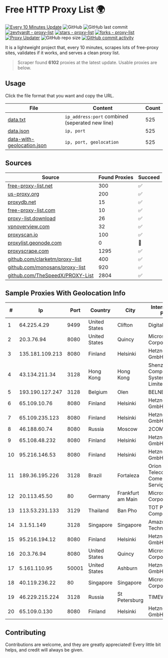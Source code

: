 
# Free HTTP Proxy List 🌍

[![Every 10 Minutes Update](https://github.com/mertguvencli/http-proxy-list/actions/workflows/main.yml/badge.svg?branch=main)](https://github.com/mertguvencli/http-proxy-list/actions/workflows/main.yml)
![GitHub](https://img.shields.io/github/license/mertguvencli/http-proxy-list)
![GitHub last commit](https://img.shields.io/github/last-commit/mertguvencli/http-proxy-list)
[![zevtyardt - proxy-list](https://img.shields.io/static/v1?label=zevtyardt&message=proxy-list&color=blue&logo=github)](https://github.com/zevtyardt/proxy-list "Go to GitHub repo")
[![stars - proxy-list](https://img.shields.io/github/stars/zevtyardt/proxy-list?style=social)](https://github.com/zevtyardt/proxy-list)
[![forks - proxy-list](https://img.shields.io/github/forks/zevtyardt/proxy-list?style=social)](https://github.com/zevtyardt/proxy-list)
[![Proxy Updater](https://github.com/zevtyardt/proxy-list/workflows/Proxy%20Updater/badge.svg)](https://github.com/zevtyardt/proxy-list/actions?query=workflow:"Proxy+Updater")
![GitHub repo size](https://img.shields.io/github/repo-size/zevtyardt/proxy-list)
[![GitHub commit activity](https://img.shields.io/github/commit-activity/m/zevtyardt/proxy-list?logo=commits)](https://github.com/zevtyardt/proxy-list/commits/main)

It is a lightweight project that, every 10 minutes, scrapes lots of free-proxy sites, validates if it works, and serves a clean proxy list.

> Scraper found **6102** proxies at the latest update. Usable proxies are below.

## Usage

Click the file format that you want and copy the URL.

|File|Content|Count|
|----|-------|-----|
|[data.txt](https://raw.githubusercontent.com/mertguvencli/http-proxy-list/main/proxy-list/data.txt)|`ip_address:port` combined (seperated new line)|525|
|[data.json](https://raw.githubusercontent.com/mertguvencli/http-proxy-list/main/proxy-list/data.json)|`ip, port`|525|
|[data-with-geolocation.json](https://raw.githubusercontent.com/mertguvencli/http-proxy-list/main/proxy-list/data-with-geolocation.json)|`ip, port, geolocation`|525|

## Sources

|Source|Found Proxies|Succeed|
|------|-------------|-------|
|[free-proxy-list.net](https://free-proxy-list.net)|300|✅|
|[us-proxy.org](https://www.us-proxy.org)|200|✅|
|[proxydb.net](http://proxydb.net)|15|✅|
|[free-proxy-list.com](https://free-proxy-list.com/?page=&port=&type%5B%5D=http&type%5B%5D=https&up_time=0&search=Search)|10|✅|
|[proxy-list.download](https://www.proxy-list.download/HTTP)|26|✅|
|[vpnoverview.com](https://vpnoverview.com/privacy/anonymous-browsing/free-proxy-servers)|32|✅|
|[proxyscan.io](https://www.proxyscan.io)|100|✅|
|[proxylist.geonode.com](https://proxylist.geonode.com/api/proxy-list?limit=300&page=1&sort_by=lastChecked&sort_type=desc&protocols=http,https)|0|🚫|
|[proxyscrape.com](https://api.proxyscrape.com/v2/?request=displayproxies&protocol=http&timeout=10000&country=all&ssl=all&anonymity=all)|1295|✅|
|[github.com/clarketm/proxy-list](https://raw.githubusercontent.com/clarketm/proxy-list/master/proxy-list-raw.txt)|400|✅|
|[github.com/monosans/proxy-list](https://raw.githubusercontent.com/monosans/proxy-list/main/proxies/http.txt)|920|✅|
|[github.com/TheSpeedX/PROXY-List](https://raw.githubusercontent.com/TheSpeedX/PROXY-List/master/http.txt)|2804|✅|


## Sample Proxies With Geolocation Info

|#|Ip|Port|Country|City|Internet Service Provider|
|-|--|----|-------|----|-------------------------|
|1|64.225.4.29|9499|United States|Clifton|DigitalOcean, LLC|
|2|20.3.76.94|8080|United States|Quincy|Microsoft Corporation|
|3|135.181.109.213|8080|Finland|Helsinki|Hetzner Online GmbH|
|4|43.134.211.34|3128|Hong Kong|Hong Kong|Shenzhen Tencent Computer Systems Company Limited|
|5|193.190.127.247|3128|Belgium|Olen|BELNET|
|6|65.109.10.76|8080|Finland|Helsinki|Hetzner Online GmbH|
|7|65.109.235.123|8080|Finland|Helsinki|Hetzner Online GmbH|
|8|46.188.60.74|8080|Russia|Moscow|2COM|
|9|65.108.48.232|8080|Finland|Helsinki|Hetzner Online GmbH|
|10|95.216.146.53|8080|Finland|Helsinki|Hetzner Online GmbH|
|11|189.36.195.226|3128|Brazil|Fortaleza|Orion Telecomunicações Comercio e Serviços LTDA|
|12|20.113.45.50|80|Germany|Frankfurt am Main|Microsoft Corporation|
|13|113.53.231.133|3129|Thailand|Ban Pho|TOT Public Company Limited|
|14|3.1.51.149|3128|Singapore|Singapore|Amazon Technologies Inc.|
|15|95.216.194.12|8080|Finland|Helsinki|Hetzner Online GmbH|
|16|20.3.76.94|8080|United States|Quincy|Microsoft Corporation|
|17|5.161.110.95|50001|United States|Ashburn|Hetzner Online GmbH|
|18|40.119.236.22|80|Singapore|Singapore|Microsoft Corporation|
|19|46.229.215.224|3128|Russia|St Petersburg|TIMEWEB|
|20|65.109.0.130|8080|Finland|Helsinki|Hetzner Online GmbH|



## Contributing

Contributions are welcome, and they are greatly appreciated! Every
little bit helps, and credit will always be given.

